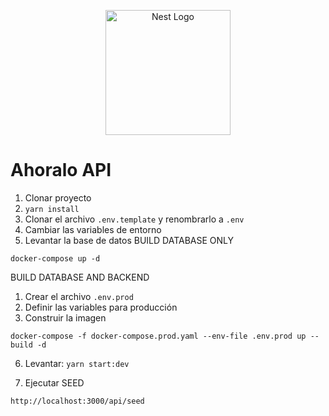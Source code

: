 <p align="center">
  <a href="http://nestjs.com/" target="blank"><img src="https://nestjs.com/img/logo-small.svg" width="200" alt="Nest Logo" /></a>
</p>


# Ahoralo API

1. Clonar proyecto
2. ```yarn install```
3. Clonar el archivo ```.env.template``` y renombrarlo a ```.env```
4. Cambiar las variables de entorno
5. Levantar la base de datos
BUILD DATABASE ONLY
```
docker-compose up -d
```
BUILD DATABASE AND BACKEND
1. Crear el archivo ```.env.prod```
2. Definir las variables para producción
3. Construir la imagen
```
docker-compose -f docker-compose.prod.yaml --env-file .env.prod up --build -d
```

6. Levantar: ```yarn start:dev```

7. Ejecutar SEED 
```
http://localhost:3000/api/seed
```

